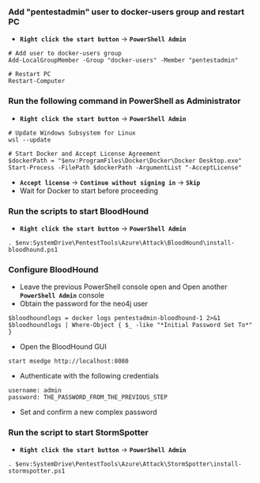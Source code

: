 
### Add "pentestadmin" user to docker-users group and restart PC
* **`Right click the start button`** → **`PowerShell Admin`**
```
# Add user to docker-users group
Add-LocalGroupMember -Group "docker-users" -Member "pentestadmin"

# Restart PC
Restart-Computer
```

### Run the following command in PowerShell as Administrator
* **`Right click the start button`** → **`PowerShell Admin`**
```
# Update Windows Subsystem for Linux
wsl --update

# Start Docker and Accept License Agreement
$dockerPath = "$env:ProgramFiles\Docker\Docker\Docker Desktop.exe"
Start-Process -FilePath $dockerPath -ArgumentList "-AcceptLicense"
```
* **`Accept license`** → **`Continue without signing in`** → **`Skip`**
* Wait for Docker to start before proceeding

### Run the scripts to start BloodHound
* **`Right click the start button`** → **`PowerShell Admin`**
```
. $env:SystemDrive\PentestTools\Azure\Attack\BloodHound\install-bloodhound.ps1
```

### Configure BloodHound
* Leave the previous PowerShell console open and Open another **`PowerShell Admin`** console
* Obtain the password for the neo4j user
```
$bloodhoundlogs = docker logs pentestadmin-bloodhound-1 2>&1
$bloodhoundlogs | Where-Object { $_ -like "*Initial Password Set To*" }
```
* Open the BloodHound GUI
```
start msedge http://localhost:8080
```
* Authenticate with the following credentials
```
username: admin
password: THE_PASSWORD_FROM_THE_PREVIOUS_STEP
```
* Set and confirm a new complex password

### Run the script to start StormSpotter
* **`Right click the start button`** → **`PowerShell Admin`**
```
. $env:SystemDrive\PentestTools\Azure\Attack\StormSpotter\install-stormspotter.ps1
```